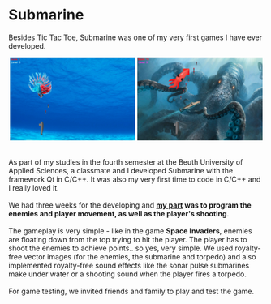 # Submarine
Besides Tic Tac Toe, Submarine was one of my very first games I have ever developed.

<p align="center">
    <img src="./doc/01screenshot.png"  width="49%" height="49%">
    <img src="./doc/02screenshot.png"  width="49%" height="49%">
</p>
<br/>
As part of my studies in the fourth semester at the Beuth University of Applied Sciences, a classmate and I developed Submarine with the framework Qt in C/C++. It was also my very first time to code in C/C++ and I really loved it.
<br/><br/>
We had three weeks for the developing and <strong><u>my part</u> was to program the enemies and player movement, as well as the player's shooting</strong>.
<br/><br/>
The gameplay is very simple - like in the game <strong>Space Invaders</strong>, enemies are floating down from the top trying to hit the player. The player has to shoot the enemies to achieve points.. so yes, very simple. We used royalty-free vector images (for the enemies, the submarine and torpedo) and also implemented royalty-free sound effects like the sonar pulse submarines make under water or a shooting sound when the player fires a torpedo.
<br/><br/>
For game testing, we invited friends and family to play and test the game.
